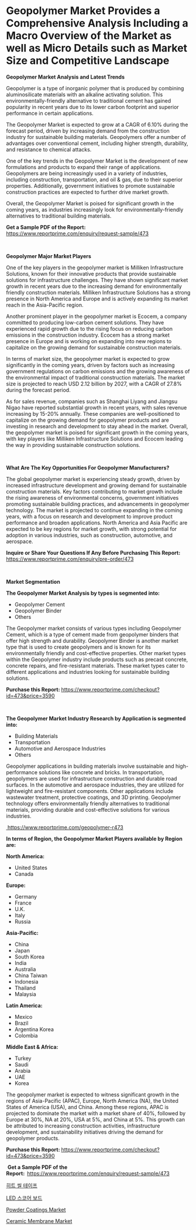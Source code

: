 <p><h1>Geopolymer Market Provides a Comprehensive Analysis Including a Macro Overview of the Market as well as Micro Details such as Market Size and Competitive Landscape</h1></p><p><strong>Geopolymer Market Analysis and Latest Trends</strong></p>
<p><p>Geopolymer is a type of inorganic polymer that is produced by combining aluminosilicate materials with an alkaline activating solution. This environmentally-friendly alternative to traditional cement has gained popularity in recent years due to its lower carbon footprint and superior performance in certain applications.</p><p>The Geopolymer Market is expected to grow at a CAGR of 6.10% during the forecast period, driven by increasing demand from the construction industry for sustainable building materials. Geopolymers offer a number of advantages over conventional cement, including higher strength, durability, and resistance to chemical attacks.</p><p>One of the key trends in the Geopolymer Market is the development of new formulations and products to expand their range of applications. Geopolymers are being increasingly used in a variety of industries, including construction, transportation, and oil & gas, due to their superior properties. Additionally, government initiatives to promote sustainable construction practices are expected to further drive market growth.</p><p>Overall, the Geopolymer Market is poised for significant growth in the coming years, as industries increasingly look for environmentally-friendly alternatives to traditional building materials.</p></p>
<p><strong>Get a Sample PDF of the Report:&nbsp;</strong> <a href="https://www.reportprime.com/enquiry/request-sample/473">https://www.reportprime.com/enquiry/request-sample/473</a></p>
<p>&nbsp;</p>
<p><strong>Geopolymer Major Market Players</strong></p>
<p><p>One of the key players in the geopolymer market is Milliken Infrastructure Solutions, known for their innovative products that provide sustainable solutions for infrastructure challenges. They have shown significant market growth in recent years due to the increasing demand for environmentally friendly construction materials. Milliken Infrastructure Solutions has a strong presence in North America and Europe and is actively expanding its market reach in the Asia-Pacific region.</p><p>Another prominent player in the geopolymer market is Ecocem, a company committed to producing low-carbon cement solutions. They have experienced rapid growth due to the rising focus on reducing carbon emissions in the construction industry. Ecocem has a strong market presence in Europe and is working on expanding into new regions to capitalize on the growing demand for sustainable construction materials.</p><p>In terms of market size, the geopolymer market is expected to grow significantly in the coming years, driven by factors such as increasing government regulations on carbon emissions and the growing awareness of the environmental impact of traditional construction materials. The market size is projected to reach USD 2.12 billion by 2027, with a CAGR of 27.8% during the forecast period.</p><p>As for sales revenue, companies such as Shanghai Liyang and Jiangsu Nigao have reported substantial growth in recent years, with sales revenue increasing by 15-20% annually. These companies are well-positioned to capitalize on the growing demand for geopolymer products and are investing in research and development to stay ahead in the market. Overall, the geopolymer market is poised for significant growth in the coming years, with key players like Milliken Infrastructure Solutions and Ecocem leading the way in providing sustainable construction solutions.</p></p>
<p>&nbsp;</p>
<p><strong>What Are The Key Opportunities For Geopolymer Manufacturers?</strong></p>
<p><p>The global geopolymer market is experiencing steady growth, driven by increased infrastructure development and growing demand for sustainable construction materials. Key factors contributing to market growth include the rising awareness of environmental concerns, government initiatives promoting sustainable building practices, and advancements in geopolymer technology. The market is projected to continue expanding in the coming years, with a focus on research and development to improve product performance and broaden applications. North America and Asia Pacific are expected to be key regions for market growth, with strong potential for adoption in various industries, such as construction, automotive, and aerospace.</p></p>
<p><strong>Inquire or Share Your Questions If Any Before Purchasing This Report:</strong> <a href="https://www.reportprime.com/enquiry/pre-order/473">https://www.reportprime.com/enquiry/pre-order/473</a></p>
<p>&nbsp;</p>
<p><strong>Market Segmentation</strong></p>
<p><strong>The Geopolymer Market Analysis by types is segmented into:</strong></p>
<p><ul><li>Geopolymer Cement</li><li>Geopolymer Binder</li><li>Others</li></ul></p>
<p><p>The Geopolymer market consists of various types including Geopolymer Cement, which is a type of cement made from geopolymer binders that offer high strength and durability. Geopolymer Binder is another market type that is used to create geopolymers and is known for its environmentally friendly and cost-effective properties. Other market types within the Geopolymer industry include products such as precast concrete, concrete repairs, and fire-resistant materials. These market types cater to different applications and industries looking for sustainable building solutions.</p></p>
<p><strong>Purchase this Report:&nbsp;</strong><a href="https://www.reportprime.com/checkout?id=473&price=3590">https://www.reportprime.com/checkout?id=473&price=3590</a></p>
<p>&nbsp;</p>
<p><strong>The Geopolymer Market Industry Research by Application is segmented into:</strong></p>
<p><ul><li>Building Materials</li><li>Transportation</li><li>Automotive and Aerospace Industries</li><li>Others</li></ul></p>
<p><p>Geopolymer applications in building materials involve sustainable and high-performance solutions like concrete and bricks. In transportation, geopolymers are used for infrastructure construction and durable road surfaces. In the automotive and aerospace industries, they are utilized for lightweight and fire-resistant components. Other applications include wastewater treatment, protective coatings, and 3D printing. Geopolymer technology offers environmentally friendly alternatives to traditional materials, providing durable and cost-effective solutions for various industries.</p></p>
<p><a href="https://www.reportprime.com/geopolymer-r473">&nbsp;https://www.reportprime.com/geopolymer-r473</a></p>
<p><strong>In terms of Region, the Geopolymer Market Players available by Region are:</strong></p>
<p>
    <p> <strong> North America: </strong>
        <ul>
            <li>United States</li>
            <li>Canada</li>
        </ul>
        </p> 
    <p> <strong> Europe: </strong>
        <ul>
            <li>Germany</li>
            <li>France</li>
            <li>U.K.</li>
            <li>Italy</li>
            <li>Russia</li>
        </ul>
        </p> 
    <p> <strong> Asia-Pacific: </strong>
        <ul>
            <li>China</li>
            <li>Japan</li>
            <li>South Korea</li>
            <li>India</li>
            <li>Australia</li>
            <li>China Taiwan</li>
            <li>Indonesia</li>
            <li>Thailand</li>
            <li>Malaysia</li>
        </ul>
        </p> 
    <p> <strong> Latin America: </strong>
        <ul>
            <li>Mexico</li>
            <li>Brazil</li>
            <li>Argentina Korea</li>
            <li>Colombia</li>
        </ul>
        </p> 
    <p> <strong> Middle East & Africa: </strong>
        <ul>
            <li>Turkey</li>
            <li>Saudi</li>
            <li>Arabia</li>
            <li>UAE</li>
            <li>Korea</li>
        </ul>
    </p>
    </p>
<p><p>The geopolymer market is expected to witness significant growth in the regions of Asia-Pacific (APAC), Europe, North America (NA), the United States of America (USA), and China. Among these regions, APAC is projected to dominate the market with a market share of 40%, followed by Europe at 30%, NA at 20%, USA at 5%, and China at 5%. This growth can be attributed to increasing construction activities, infrastructure development, and sustainability initiatives driving the demand for geopolymer products.</p></p>
<p><strong>Purchase this Report: </strong><a href="https://www.reportprime.com/checkout?id=473&price=3590">https://www.reportprime.com/checkout?id=473&price=3590</a></p>
<p>&nbsp;<strong>Get a Sample PDF of the Report:&nbsp;&nbsp;</strong><a href="https://www.reportprime.com/enquiry/request-sample/473">https://www.reportprime.com/enquiry/request-sample/473</a></p>
<p><strong></strong></p>
<p><p><a href="https://github.com/valroy852/Market-Research-Report-List-1/blob/main/779764367572.md">히트 씰 테이프</a></p><p><a href="https://github.com/royErdmtyan906778/Market-Research-Report-List-1/blob/main/689519467571.md">LED 스코어 보드</a></p><p><a href="https://github.com/kathiaseamanalvaradovlprc2h/Market-Research-Report-List-2/blob/main/powder-coatings-market.md">Powder Coatings Market</a></p><p><a href="https://github.com/wusalecollins540tpqoz/Market-Research-Report-List-2/blob/main/ceramic-membrane-market.md">Ceramic Membrane Market</a></p></p>
